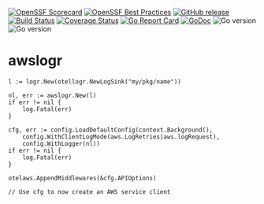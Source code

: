 [![OpenSSF Scorecard](https://api.securityscorecards.dev/projects/github.com/bodgit/awslogr/badge)](https://securityscorecards.dev/viewer/?uri=github.com/bodgit/awslogr)
[![OpenSSF Best Practices](https://www.bestpractices.dev/projects/6882/badge)](https://www.bestpractices.dev/projects/6882)
[![GitHub release](https://img.shields.io/github/v/release/bodgit/awslogr)](https://github.com/bodgit/awslogr/releases)
[![Build Status](https://img.shields.io/github/actions/workflow/status/bodgit/awslogr/build.yml?branch=main)](https://github.com/bodgit/awslogr/actions?query=workflow%3ABuild)
[![Coverage Status](https://coveralls.io/repos/github/bodgit/awslogr/badge.svg?branch=main)](https://coveralls.io/github/bodgit/awslogr?branch=main)
[![Go Report Card](https://goreportcard.com/badge/github.com/bodgit/awslogr)](https://goreportcard.com/report/github.com/bodgit/awslogr)
[![GoDoc](https://godoc.org/github.com/bodgit/awslogr?status.svg)](https://godoc.org/github.com/bodgit/awslogr)
![Go version](https://img.shields.io/badge/Go-1.24-brightgreen.svg)
![Go version](https://img.shields.io/badge/Go-1.23-brightgreen.svg)

# awslogr

```golang
l := logr.New(otellogr.NewLogSink("my/pkg/name"))

nl, err := awslogr.New(l)
if err != nil {
	log.Fatal(err)
}

cfg, err := config.LoadDefaultConfig(context.Background(),
	config.WithClientLogMode(aws.LogRetries|aws.logRequest),
	config.WithLogger(nl))
if err != nil {
	log.Fatal(err)
}

otelaws.AppendMiddlewares(&cfg.APIOptions)

// Use cfg to now create an AWS service client
```
